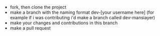 - fork, then clone the project
- make a branch with the naming format dev-[your username here] (for example if i was contributing i'd make a branch called dev-mansiayer)
- make your changes and contributions in this branch
- make a pull request 